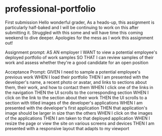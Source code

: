# professional-portfolio


First submission
Hello wonderful grader,
    As a heads-up, this assignment is particularly half-baked and I will be continuing to work on this after submitting it. Struggled with this some and will have time this coming weekend to dive deeper. Apologies for the mess as I work this assignment out!

Assignment prompt: 
    AS AN employer
    I WANT to view a potential employee's deployed portfolio of work samples
    SO THAT I can review samples of their work and assess whether they're a good candidate for an open position

Acceptance Prompt: 
    GIVEN I need to sample a potential employee's previous work
    WHEN I load their portfolio
    THEN I am presented with the developer's name, a recent photo or avatar, and links to sections about them, their work, and how to contact them
    WHEN I click one of the links in the navigation
    THEN the UI scrolls to the corresponding section
    WHEN I click on the link to the section about their work
    THEN the UI scrolls to a section with titled images of the developer's applications
    WHEN I am presented with the developer's first application
    THEN that application's image should be larger in size than the others
    WHEN I click on the images of the applications
    THEN I am taken to that deployed application
    WHEN I resize the page or view the site on various screens and devices
    THEN I am presented with a responsive layout that adapts to my viewport